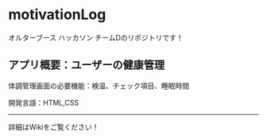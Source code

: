 # motivationLog
オルターブース ハッカソン チームDのリポジトリです！

## アプリ概要：ユーザーの健康管理


 体調管理画面の必要機能：検温、チェック項目、睡眠時間 

 開発言語：HTML,CSS
***
詳細はWikiをご覧ください！

